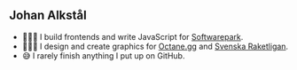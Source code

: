 ## Johan Alkstål

- 👨🏻‍💻 I build frontends and write JavaScript for [Softwarepark](https://softwarepark.cc/).
- 👨🏻‍🎨 I design and create graphics for [Octane.gg](https://octane.gg/) and [Svenska Raketligan](https://svenskaraketligan.se).
- 😅 I rarely finish anything I put up on GitHub.

<!--
**johanalkstal/johanalkstal** is a ✨ _special_ ✨ repository because its `README.md` (this file) appears on your GitHub profile.

Here are some ideas to get you started:

- 🔭 I’m currently working on ...
- 🌱 I’m currently learning ...
- 👯 I’m looking to collaborate on ...
- 🤔 I’m looking for help with ...
- 💬 Ask me about ...
- 📫 How to reach me: ...
- 😄 Pronouns: ...
- ⚡ Fun fact: ...
-->
